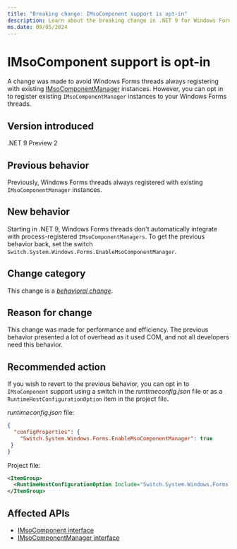 ```yaml
---
title: "Breaking change: IMsoComponent support is opt-in"
description: Learn about the breaking change in .NET 9 for Windows Forms where IMsoComponent support is now opt-in.
ms.date: 09/05/2024
---
```

# IMsoComponent support is opt-in

A change was made to avoid Windows Forms threads always registering with existing [IMsoComponentManager](/previous-versions/office/developer/office-2007/ff518963(v=office.12)) instances. However, you can opt in to register existing `IMsoComponentManager` instances to your Windows Forms threads.

## Version introduced

.NET 9 Preview 2

## Previous behavior

Previously, Windows Forms threads always registered with existing `IMsoComponentManager` instances.

## New behavior

Starting in .NET 9, Windows Forms threads don't automatically integrate with process-registered `IMsoComponentManagers`. To get the previous behavior back, set the switch `Switch.System.Windows.Forms.EnableMsoComponentManager`.

## Change category

This change is a [*behavioral change*](../../categories.md#behavioral-change).

## Reason for change

This change was made for performance and efficiency. The previous behavior presented a lot of overhead as it used COM, and not all developers need this behavior.

## Recommended action

If you wish to revert to the previous behavior, you can opt in to `IMsoComponent` support using a switch in the *runtimeconfig.json* file or as a `RuntimeHostConfigurationOption` item in the project file.

*runtimeconfig.json* file:

```json
{
  "configProperties": {
    "Switch.System.Windows.Forms.EnableMsoComponentManager": true
 }
}
```

Project file:

```xml
<ItemGroup>
  <RuntimeHostConfigurationOption Include="Switch.System.Windows.Forms.EnableMsoComponentManager" Value="true" />
</ItemGroup>
```

## Affected APIs

- [IMsoComponent interface](/previous-versions/office/developer/office-2007/ff518955(v=office.12))
- [IMsoComponentManager interface](/previous-versions/office/developer/office-2007/ff518963(v=office.12))
